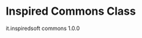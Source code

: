 # Inspired Commons Class

<dependency>
  <groupId>it.inspiredsoft</groupId>
  <artifactId>commons</artifactId>
  <version>1.0.0</version>
</dependency>

